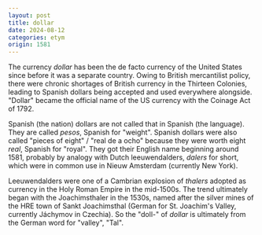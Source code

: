 ```yaml
---
layout: post
title: dollar
date: 2024-08-12
categories: etym
origin: 1581
---
```

The currency *dollar* has been the de facto currency of the United States since before it was a separate country. Owing to British mercantilist policy, there were chronic shortages of British currency in the Thirteen Colonies, leading to Spanish dollars being accepted and used everywhere alongside. "Dollar" became the official name of the US currency with the Coinage Act of 1792.

Spanish (the nation) dollars are not called that in Spanish (the language). They are called *pesos*, Spanish for "weight". Spanish dollars were also called "pieces of eight" / "real de a ocho" because they were worth eight *real*, Spanish for "royal". They got their English name beginning around 1581, probably by analogy with Dutch leeuwendalders, *dalers* for short, which were in common use in Nieuw Amsterdam (currently New York).

Leeuwendalders were one of a Cambrian explosion of *thalers* adopted as currency in the Holy Roman Empire in the mid-1500s. The trend ultimately began with the Joachimsthaler in the 1530s, named after the silver mines of the HRE town of Sankt Joachimsthal (German for St. Joachim's Valley, currently Jáchymov in Czechia). So the "doll-" of *dollar* is ultimately from the German word for "valley", "Tal".
